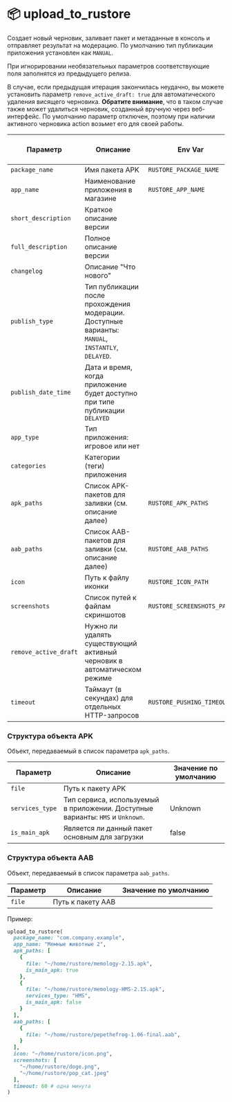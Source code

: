 # 📦 upload_to_rustore

Создает новый черновик, заливает пакет и метаданные в консоль и отправляет результат на модерацию.
По умолчанию тип публикации приложения установлен как `MANUAL`.

При игнорировании необязательных параметров соответствующие поля заполнятся из предыдущего релиза.

В случае, если предыдущая итерация закончилась неудачно, вы можете установить параметр `remove_active_draft: true` для автоматического удаления висящего черновика.
**Обратите внимание**, что в таком случае также может удалиться черновик, созданный вручную через веб-интерфейс.
По умолчанию параметр отключен, поэтому при наличии активного черновика action возьмет его для своей работы.

| Параметр              | Описание                                                                                          | Env Var                    | Значение по умолчанию |
|-----------------------|---------------------------------------------------------------------------------------------------|----------------------------|-----------------------|
| `package_name`        | Имя пакета APK                                                                                    | `RUSTORE_PACKAGE_NAME`     |                       |
| `app_name`            | Наименование приложения в магазине                                                                | `RUSTORE_APP_NAME`         |                       |
| `short_description`   | Краткое описание версии                                                                           |                            |                       |
| `full_description`    | Полное описание версии                                                                            |                            |                       |
| `changelog`           | Описание "Что нового"                                                                             |                            |                       |
| `publish_type`        | Тип публикации после прохождения модерации. Доступные варианты: `MANUAL`, `INSTANTLY`, `DELAYED`. |                            | MANUAL                |
| `publish_date_time`   | Дата и время, когда приложение будет доступно при типе публикации `DELAYED `                      |                            |                       |
| `app_type`            | Тип приложения: игровое или нет                                                                   |                            |                       |
| `categories`          | Категории (теги) приложения                                                                       |                            |                       |
| `apk_paths`           | Список APK-пакетов для заливки (см. описание далее)                                               | `RUSTORE_APK_PATHS`        |                       |
| `aab_paths`           | Список AAB-пакетов для заливки (см. описание далее)                                               | `RUSTORE_AAB_PATHS`        |                       |
| `icon`                | Путь к файлу иконки                                                                               | `RUSTORE_ICON_PATH`        |                       |
| `screenshots`         | Список путей к файлам скриншотов                                                                  | `RUSTORE_SCREENSHOTS_PATH` |                       |
| `remove_active_draft` | Нужно ли удалять существующий активный черновик в автоматическом режиме                           |                            | false                 |
| `timeout`             | Таймаут (в секундах) для отдельных HTTP-запросов                                                  | `RUSTORE_PUSHING_TIMEOUT`  | 600                   |

### Структура объекта APK

Объект, передаваемый в список параметра `apk_paths`.

| Параметр        | Описание                                                                       | Значение по умолчанию |
|-----------------|--------------------------------------------------------------------------------|-----------------------|
| `file`          | Путь к пакету APK                                                              |                       |
| `services_type` | Тип сервиса, используемый в приложении. Доступные варианты: `HMS` и `Unknown`. | Unknown               |
| `is_main_apk`   | Является ли данный пакет основным для загрузки                                 | false                 |

### Структура объекта AAB

Объект, передаваемый в список параметра `aab_paths`.

| Параметр        | Описание          | Значение по умолчанию |
|-----------------|-------------------|-----------------------|
| `file`          | Путь к пакету AAB |                       |

Пример:

```ruby
upload_to_rustore(
  package_name: "com.company.example",
  app_name: "Мемные животные 2",
  apk_paths: [
    {
      file: "~/home/rustore/memology-2.15.apk",
      is_main_apk: true
    },
    {
      file: "~/home/rustore/memology-HMS-2.15.apk",
      services_type: "HMS",
      is_main_apk: false
    }
  ],
  aab_paths: [
    {
      file: "~/home/rustore/pepethefrog-1.06-final.aab",
    }
  ],
  icon: "~/home/rustore/icon.png",
  screenshots: [
    "~/home/rustore/doge.png",
    "~/home/rustore/pop_cat.jpeg"
  ],
  timeout: 60 # одна минута
)
```